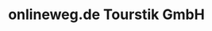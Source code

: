 ---
title: "onlineweg.de Tourstik GmbH"
url: /muenchen/onlineweg-de-tourstik-gmbh/
shop: Reisebüro
---